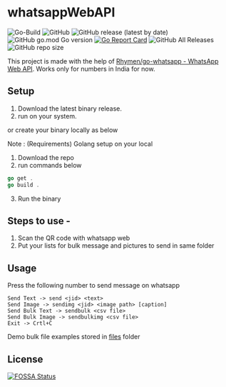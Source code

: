 # whatsappWebAPI

![Go-Build](https://github.com/Piyushhbhutoria/whatsappWebAPI/workflows/Go-Build/badge.svg)
![GitHub](https://img.shields.io/github/license/Piyushhbhutoria/whatsappWebAPI)
![GitHub release (latest by date)](https://img.shields.io/github/v/release/Piyushhbhutoria/whatsappWebAPI)
![GitHub go.mod Go version](https://img.shields.io/github/go-mod/go-version/Piyushhbhutoria/whatsappWebAPI)
[![Go Report Card](https://goreportcard.com/badge/github.com/Piyushhbhutoria/whatsappWebAPI)](https://goreportcard.com/report/github.com/Piyushhbhutoria/whatsappWebAPI)
![GitHub All Releases](https://img.shields.io/github/downloads/Piyushhbhutoria/whatsappWebAPI/total)
![GitHub repo size](https://img.shields.io/github/repo-size/Piyushhbhutoria/whatsappWebAPI)

This project is made with the help of [Rhymen/go-whatsapp - WhatsApp Web API](https://github.com/Rhymen/go-whatsapp).
Works only for numbers in India for now.

## Setup

1. Download the latest binary release.
2. run on your system.

or create your binary locally as below

Note : (Requirements) Golang setup on your local

1. Download the repo
2. run commands below

```go
go get .
go build .
```

3. Run the binary

## Steps to use -

1. Scan the QR code with whatsapp web
2. Put your lists for bulk message and pictures to send in same folder

## Usage

Press the following number to send message on whatsapp  

```
Send Text -> send <jid> <text>
Send Image -> sendimg <jid> <image path> [caption]
Send Bulk Text -> sendbulk <csv file>
Send Bulk Image -> sendbulkimg <csv file>
Exit -> Crtl+C
```

Demo bulk file examples stored in [files](/files) folder

## License

[![FOSSA Status](https://app.fossa.com/api/projects/git%2Bgithub.com%2FPiyushhbhutoria%2FwhatsappWebAPI.svg?type=large)](https://app.fossa.com/projects/git%2Bgithub.com%2FPiyushhbhutoria%2FwhatsappWebAPI?ref=badge_large)
